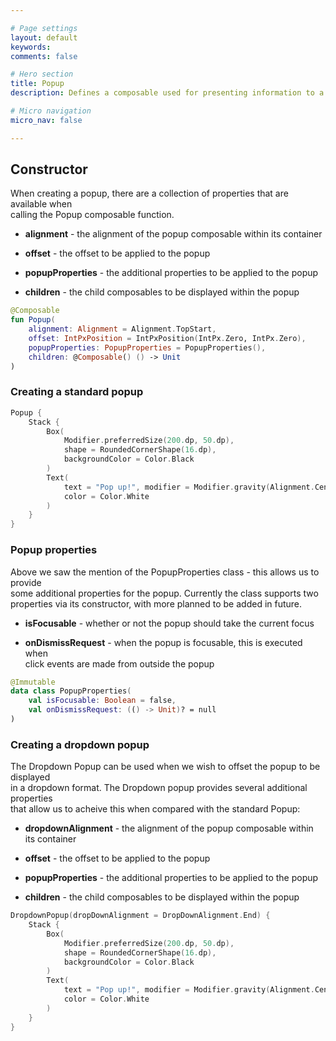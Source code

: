 ```yaml
---

# Page settings
layout: default
keywords:
comments: false

# Hero section
title: Popup
description: Defines a composable used for presenting information to a user via a popup 

# Micro navigation
micro_nav: false

---
```


## Constructor

When creating a popup, there are a collection of properties that are available when  
calling the Popup composable function.

* **alignment** - the alignment of the popup composable within its container

* **offset** - the offset to be applied to the popup

* **popupProperties** - the additional properties to be applied to the popup

* **children** - the child composables to be displayed within the popup

```kotlin
@Composable
fun Popup(
    alignment: Alignment = Alignment.TopStart,
    offset: IntPxPosition = IntPxPosition(IntPx.Zero, IntPx.Zero),
    popupProperties: PopupProperties = PopupProperties(),
    children: @Composable() () -> Unit
)
```

### Creating a standard popup



```kotlin
Popup {
    Stack {
        Box(
            Modifier.preferredSize(200.dp, 50.dp),
            shape = RoundedCornerShape(16.dp),
            backgroundColor = Color.Black
        )
        Text(
            text = "Pop up!", modifier = Modifier.gravity(Alignment.Center),
            color = Color.White
        )
    }
}
```

### Popup properties

Above we saw the mention of the PopupProperties class - this allows us to provide  
some additional properties for the popup. Currently the class supports two 
properties via its constructor, with more planned to be added in future.

  * **isFocusable** - whether or not the popup should take the current focus

  * **onDismissRequest** - when the popup is focusable, this is executed when  
  click events are made from outside the popup

```kotlin
@Immutable
data class PopupProperties(
    val isFocusable: Boolean = false,
    val onDismissRequest: (() -> Unit)? = null
)
```

### Creating a dropdown popup

The Dropdown Popup can be used when we wish to offset the popup to be displayed  
in a dropdown format. The Dropdown popup provides several additional properties  
that allow us to acheive this when compared with the standard Popup:

* **dropdownAlignment** - the alignment of the popup composable within its container

* **offset** - the offset to be applied to the popup

* **popupProperties** - the additional properties to be applied to the popup

* **children** - the child composables to be displayed within the popup

```kotlin
DropdownPopup(dropDownAlignment = DropDownAlignment.End) {
    Stack {
        Box(
            Modifier.preferredSize(200.dp, 50.dp),
            shape = RoundedCornerShape(16.dp),
            backgroundColor = Color.Black
        )
        Text(
            text = "Pop up!", modifier = Modifier.gravity(Alignment.Center),
            color = Color.White
        )
    }
}
```